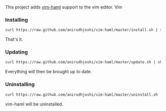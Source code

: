 This project adds [vim-haml] support to the vim editor. Vim

[vim-haml]: vim-haml_URL

### Installing

```bash
curl https://raw.github.com/anirudhjoshi/vim-haml/master/install.sh | sh
```

That's it.

### Updating

```bash
curl https://raw.github.com/anirudhjoshi/vim-haml/master/update.sh | sh
```

Everything will then be brought up to date.

### Uninstalling

```bash
curl https://raw.github.com/anirudhjoshi/vim-haml/master/uninstall.sh | sh
```

vim-haml will be uninstalled.
